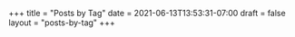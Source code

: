 +++
title = "Posts by Tag"
date = 2021-06-13T13:53:31-07:00
draft = false
layout = "posts-by-tag"
+++
